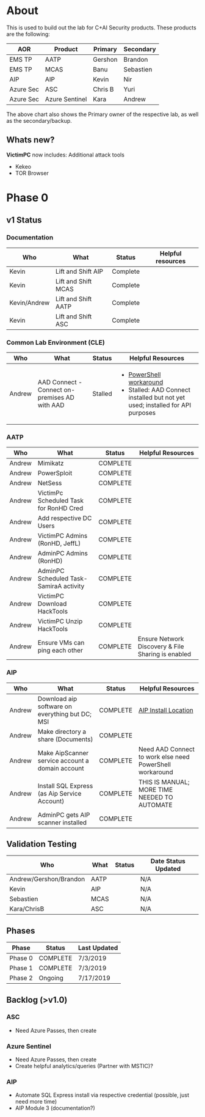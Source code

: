 # About
This is used to build out the lab for C+AI Security products.  These products are the following:

|AOR|Product|Primary|Secondary|
|---|-------|-------|---------|
|EMS TP|AATP|Gershon|Brandon|
|EMS TP|MCAS|Banu|Sebastien|
|AIP| AIP| Kevin| Nir |
|Azure Sec| ASC | Chris B| Yuri|
|Azure Sec | Azure Sentinel|Kara|Andrew|

The above chart also shows the Primary owner of the respective lab, as well as the secondary/backup.

## Whats new?
**VictimPC** now includes:
Additional attack tools
* Kekeo
* TOR Browser 


# Phase 0

## v1 Status

### Documentation
| Who | What | Status | Helpful resources|
|-----|------|--------|------------------|
|Kevin|Lift and Shift AIP| Complete|  |
|Kevin|Lift and Shift MCAS| Complete| |
|Kevin/Andrew|Lift and Shift AATP| Complete| |
|Kevin|Lift and Shift ASC| Complete|  |

### Common Lab Environment (CLE)

| Who | What | Status | Helpful Resources|
|-----|------|--------|------------------|
|Andrew| AAD Connect - Connect on-premises AD with AAD | Stalled | <ul><li>[PowerShell workaround](https://mikecrowley.us/2015/10/11/azure-ad-connect-powershell-cmdlets/)<li>Stalled: AAD Connect installed but not yet used; installed for API purposes |

### AATP
| Who | What | Status | Helpful Resources |
|-----|------|--------|-------------------|
|Andrew|Mimikatz|COMPLETE|               |
|Andrew|PowerSploit|COMPLETE|            |
|Andrew|NetSess|COMPLETE|                |
|Andrew|VictimPc Scheduled Task for RonHD Cred|COMPLETE| |
|Andrew|Add respective DC Users|COMPLETE| |
|Andrew|VictimPC Admins (RonHD, JeffL) | COMPLETE |
|Andrew|AdminPC Admins (RonHD)|COMPLETE|  |
|Andrew|AdminPC Scheduled Task-SamiraA activity| COMPLETE| |
|Andrew|VictimPC Download HackTools|COMPLETE| |
|Andrew|VictimPC Unzip HackTools|COMPLETE| |
|Andrew|Ensure VMs can ping each other| COMPLETE| Ensure Network Discovery & File Sharing is enabled |

### AIP

| Who | What | Status | Helpful Resources|
|-----|------|--------|------------------|
|Andrew| Download aip software on everything but DC; MSI| COMPLETE | [AIP Install Location](https://download.microsoft.com/download/4/9/1/491251F7-46BA-46EC-B2B5-099155DD3C27/AzInfoProtection_MSI_for_central_deployment.msi)|
|Andrew| Make directory a share (Documents) | COMPLETE | |
|Andrew| Make AipScanner service account a domain account | COMPLETE | Need AAD Connect to work else need PowerShell workaround |
|Andrew| Install SQL Express (as Aip Service Account) | COMPLETE | THIS IS MANUAL; MORE TIME NEEDED TO AUTOMATE |
|Andrew|AdminPC gets AIP scanner installed|COMPLETE| |

## Validation Testing
|Who|What|Status|Date Status Updated
|---|----|------|-------------------|
|Andrew/Gershon/Brandon|AATP|  |N/A|
|Kevin|AIP| |N/A|
|Sebastien|MCAS| |N/A|
|Kara/ChrisB|ASC| |N/A|

## Phases
|Phase|Status|Last Updated|
|-----|------|------------|
|Phase 0|COMPLETE| 7/3/2019 |
|Phase 1|COMPLETE| 7/3/2019 |
|Phase 2|Ongoing| 7/17/2019 |

## Backlog (>v1.0)

### ASC
* Need Azure Passes, then create

### Azure Sentinel
* Need Azure Passes, then create
* Create helpful analytics/queries (Partner with MSTIC)?

### AIP
* Automate SQL Express install via respective credential (possible, just need more time)
* AIP Module 3 (documentation?)